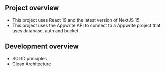 ## Project overview
+ This project uses React 19 and the latest version of NextJS 15
+ This project uses the Appwrite API to connect to a Appwrite project that uses database, auth and bucket.

## Development overview
+ SOLID principles
+ Clean Architecture
